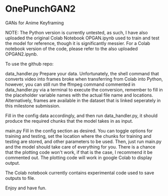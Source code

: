 # OnePunchGAN2
GANs for Anime Keyframing

NOTE: The Python version is currently untested, as such, I have also uploaded the original Colab Notebook OPGAN.ipynb used to train and test the model for reference, though it is significantly messier. For a Colab notebook version of the code, please refer to the also uploaded OPGAN2.ipynb.

To use the github repo:

data_handler.py
Prepare your data. Unfortunately, the shell command that converts video into frames broke when transferring from Colab into Python, however, you can still run the ffmpeg command commented in data_handler.py via a terminal to execute the conversion, remember to fill in the placeholder variable names with the actual file name and locations. Alternatively, frames are available in the dataset that is linked seperately in this milestone submission.

Fill in the config data accordingly, and then run data_handler.py, it should produce the required chunks that the model takes in as input.

main.py
Fill in the config section as desired. You can toggle options for training and testing, set the location where the chunks for training and testing are stored, and other parameters to be used. Then, just run main.py and the model should take care of everything for you. There is a chance that the plotting code won't work, if that is the case, I recommend it be commented out. The plotting code will work in google Colab to display output.

The Colab notebook currently contains experimental code used to save outputs to file.

Enjoy and have fun.
